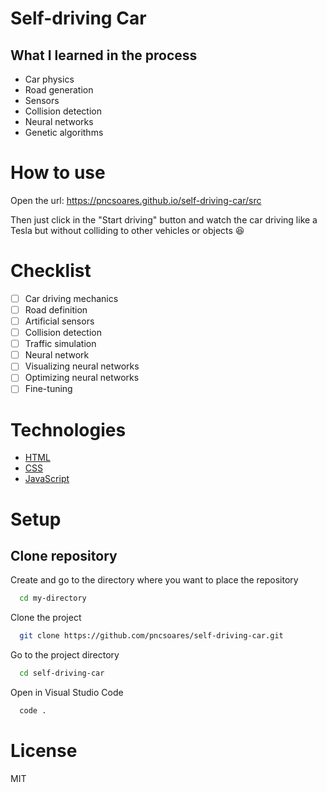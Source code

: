 # Self-driving Car


## What I learned in the process

- Car physics
- Road generation
- Sensors
- Collision detection
- Neural networks
- Genetic algorithms

# How to use

Open the url: https://pncsoares.github.io/self-driving-car/src

Then just click in the "Start driving" button and watch the car driving like a Tesla but without colliding to other vehicles or objects 😆

# Checklist

- [ ] Car driving mechanics
- [ ] Road definition
- [ ] Artificial sensors
- [ ] Collision detection
- [ ] Traffic simulation
- [ ] Neural network
- [ ] Visualizing neural networks
- [ ] Optimizing neural networks
- [ ] Fine-tuning

# Technologies

- [HTML](https://developer.mozilla.org/en-US/docs/Web/HTML)
- [CSS](https://developer.mozilla.org/en-US/docs/Web/CSS)
- [JavaScript](https://developer.mozilla.org/en-US/docs/Web/JavaScript)

# Setup

## Clone repository

Create and go to the directory where you want to place the repository

```bash
  cd my-directory
```

Clone the project

```bash
  git clone https://github.com/pncsoares/self-driving-car.git
```

Go to the project directory

```bash
  cd self-driving-car
```

Open in Visual Studio Code

```bash
  code .
```

# License

MIT